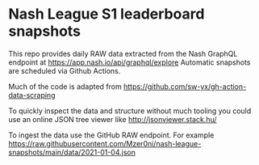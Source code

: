 # Nash League S1 leaderboard snapshots
This repo provides daily RAW data extracted from the Nash GraphQL endpoint at https://app.nash.io/api/graphql/explore
Automatic snapshots are scheduled via Github Actions.

Much of the code is adapted from https://github.com/sw-yx/gh-action-data-scraping

To quickly inspect the data and structure without much tooling you could use an online JSON tree viewer like http://jsonviewer.stack.hu/

To ingest the data use the GitHub RAW endpoint. For example https://raw.githubusercontent.com/Mzer0ni/nash-league-snapshots/main/data/2021-01-04.json